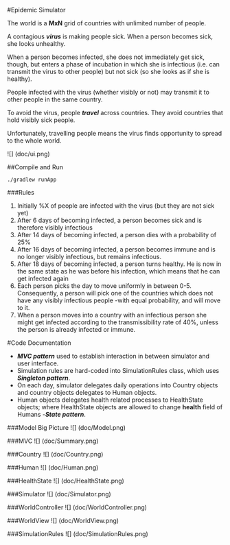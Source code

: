 #Epidemic Simulator

The world is a **MxN** grid of countries with unlimited number of people.

A contagious ***virus*** is making people sick. When a person becomes sick, she
looks unhealthy.

When a person becomes infected, she does not immediately get sick, though, but
enters a phase of incubation in which she is infectious (i.e. can transmit the
virus to other people) but not sick (so she looks as if she is healthy).

People infected with the virus (whether visibly or not) may transmit it to
other people in the same country.

To avoid the virus, people ***travel*** across countries. They avoid countries
that hold visibly sick people.

Unfortunately, travelling people means the virus finds opportunity to spread to
the whole world.

![] (doc/ui.png)

##Compile and Run

`./gradlew runApp`

###Rules

1. Initially %X of people are infected with the virus (but they are not sick
   yet)
1. After 6 days of becoming infected, a person becomes sick and is therefore
   visibly infectious
1. After 14 days of becoming infected, a person dies with a probability of 25%
1. After 16 days of becoming infected, a person becomes immune and is no longer
   visibly infectious, but remains infectious.
1. After 18 days of becoming infected, a person turns healthy. He is now in the
   same state as he was before his infection, which means that he can get
   infected again
1. Each person picks the day to move uniformly in between 0-5. Consequently, a
   person will pick one of the countries which does not have any visibly
   infectious people -with equal probability, and will move to it.
1. When a person moves into a country with an infectious person she might get
   infected according to the transmissibility rate of 40%, unless the person is
   already infected or immune.


#Code Documentation

* ***MVC pattern*** used to establish interaction in between simulator and user
  interface.
* Simulation rules are hard-coded into SimulationRules class, which uses
  ***Singleton pattern***.
* On each day, simulator delegates daily operations into Country objects and
  country objects delegates to Human objects.
* Human objects delegates health related processes to HealthState objects;
  where HealthState objects are allowed to change **health** field of Humans
  -***State pattern***.

###Model Big Picture
![] (doc/Model.png)

###MVC
![] (doc/Summary.png)

###Country
![] (doc/Country.png)

###Human
![] (doc/Human.png)

###HealthState
![] (doc/HealthState.png)

###Simulator
![] (doc/Simulator.png)

###WorldController
![] (doc/WorldController.png)

###WorldView
![] (doc/WorldView.png)

###SimulationRules
![] (doc/SimulationRules.png)
